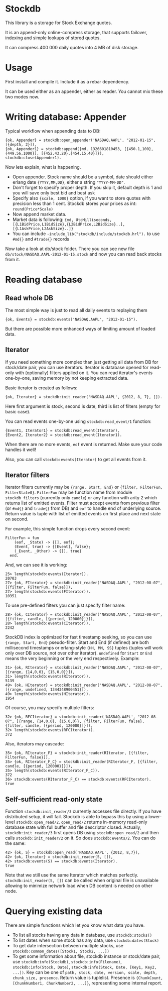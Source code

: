 Stockdb
=======


This library is a storage for Stock Exchange quotes.

It is an append-only online-compress storage, that supports failover, indexing and simple lookups of stored quotes.

It can compress 400 000 daily quotes into 4 MB of disk storage.

Usage
=====

First install and compile it. Include it as a rebar dependency.

It can be used either as an appender, either as reader. You cannot mix these two modes now.

Writing database: Appender
==========================

Typical workflow when appending data to DB:

    {ok, Appender} = stockdb:open_appender('NASDAQ.AAPL', "2012-01-15", [{depth, 2}]),
    {ok, Appender1} = stockdb:append({md, 1326601810453, [{450.1,100},{449.56,1000}], [{452.43,20},{454.15,40}]}),
    stockdb:close(Appender1).


Now lets explain, what is happening.

* Open appender. Stock name should be a symbol, date should either erlang date `{YYYY,MM,DD}`, either a string `"YYYY-MM-DD"`.
* Don't forget to specify proper depth. If you skip it, default depth is 1 and you will save only best bid and best ask
* Specify also `{scale, 1000}` option, if you want to store quotes with precision less than 1 cent. Stockdb stores your prices as int: `round(Price*Scale)`
* Now append market data.
* Market data is following: ```{md, UtcMilliseconds, [{L1BidPrice,L1BidSize},{L2BidPrice,L2BidSize}..], [{L1AskPrice,L2AskSize}..]}```
* You can include ```-include_lib("stockdb/include/stockdb.hrl").``` to use ```#md{}``` and ```#trade{}``` records

Now take a look at db/stock folder. There you can see new file `db/stock/NASDAQ.AAPL-2012-01-15.stock` and now you can read back stocks from it.


Reading database
================

Read whole DB
-------------

The most simple way is just to read all daily events to replaying them

    {ok, Events} = stockdb:events('NASDAQ.AAPL', "2012-01-15").

But there are possible more enhanced ways of limiting amount of loaded data.


Iterator
--------

If you need something more complex than just getting all data from DB for stock/date pair, you can use iterators.
Iterator is database opened for read-only with (optionally) filters applied on it.
You can read iterator's events one-by-one, saving memory by not keeping extracted data.

Basic iterator is created as follows:

    {ok, Iterator} = stockdb:init_reader('NASDAQ.AAPL', {2012, 8, 7}, []).

Here first argument is stock, second is date, third is list of filters (empty for basic case).

You can read events one-by-one using `stockdb:read_event/1` function:

    {Event1, Iterator1} = stockdb:read_event(Iterator),
    {Event2, Iterator2} = stockdb:read_event(Iterator1).

When there are no more events, `eof` event is returned. Make sure your code handles it well!

Also, you can call `stockdb:events(Iterator)` to get all events from it.


Iterator filters
----------------

Iterator filters currently may be `{range, Start, End}` or `{filter, FilterFun, FilterState0}`.
`FilterFun` may be function name from module `stockdb_filters` (currently only `candle`) or
any function with arity 2 which returns list of emitted events. Filter must accept events from
previous filter (or `#md{}` and `trade{}` from DB) and `eof` to handle end of underlying source.
Return value is tuple with list of emitted events on first place and next state on second.

For example, this simple function drops every second event:

    FilterFun = fun
        (eof, _State) -> {[], eof};
        (Event, true) -> {[Event], false};
        (_Event, _Other) -> {[], true}
      end.

And, we can see it is working:

    25> length(stockdb:events(Iterator)).          
    20703
    27> {ok, FIterator} = stockdb:init_reader('NASDAQ.AAPL', "2012-08-07", [{filter, FilterFun, false}]),
    27> length(stockdb:events(FIterator)).
    10351

To use pre-defined filters you can just specify filter name:

    28> {ok, CIterator} = stockdb:init_reader('NASDAQ.AAPL', "2012-08-07", [{filter, candle, [{period, 120000}]}]),
    28> length(stockdb:events(CIterator)).
    2242

StockDB index is optimized for fast timestamp seeking, so you can use `{range, Start, End}` pseudo-filter. Start and End (if defined)
are both millisecond timestamps or erlang-style `{HH, MM, SS}` tuples (tuples will work only over DB source, not over other iterator). `undefined` for `Start` or `End` means the very beginning or the very end respectively. Example:

    31> {ok, RIterator} = stockdb:init_reader('NASDAQ.AAPL', "2012-08-07", [{range, {14,0,0}, {15,0,0}}]),
    31> length(stockdb:events(RIterator)).
    5139
    49> {ok, HIterator} = stockdb:init_reader('NASDAQ.AAPL', "2012-08-07", [{range, undefined, 1344348900451}]),
    49> length(stockdb:events(HIterator)).                                                                      
    1954

Of course, you may specify multiple filters:

    32> {ok, RFCIterator} = stockdb:init_reader('NASDAQ.AAPL', "2012-08-07", [{range, {14,0,0}, {15,0,0}}, {filter, FilterFun, false}, {filter, candle, [{period, 120000}]}]),
    32> length(stockdb:events(RFCIterator)).
    372                                   

Also, iterators may cascade:

    35> {ok, RIterator_F} = stockdb:init_reader(RIterator, [{filter, FilterFun, false}]),
    35> {ok, RIterator_F_C} = stockdb:init_reader(RIterator_F, [{filter, candle, [{period, 120000}]}]),
    35> length(stockdb:events(RIterator_F_C)).
    372
    36> stockdb:events(RIterator_F_C) == stockdb:events(RFCIterator).
    true


Self-sufficient read-only state
-------------------------------

Function `stockdb:init_reader/3` currently accesses file directly. If you have distributed setup, it will fail. Stockdb is able to bypass this by using a lower-level `stockdb:open_read/2`.
`open_read/2` returns in-memory read-only database state with full buffer and file descriptor closed. Actually, `stockdb:init_reader/3` first opens DB using `stockdb:open_read/2` and then calls `stockdb:init_reader/2` on it. So does `stockdb:events/2`. You can do the same:

    42> {ok, S} = stockdb:open_read('NASDAQ.AAPL', {2012, 8,7}),
    42> {ok, Iterator} = stockdb:init_reader(S, []),
    42> stockdb:events(S) == stockdb:events(Iterator).
    true

Note that we still use the same Iterator which matches perfectly. `stockdb:init_reader(S, [])` can be called when original file is unavailable allowing to minimize network load when DB content is needed on other node.


Querying existing data
======================

There are simple functions which let you know what data you have.
* To list all stocks having any data in database, use `stockdb:stocks()`
* To list dates when some stock has any data, use `stockdb:dates(Stock)`
* To get date intersection between multiple stocks, use `stockdb:common_dates([Stock1, Stock2, ...])`
* To get some information about file, stockdb instance or stock/date pair, use `stockdb:info(Stockdb)`, `stockdb:info(Filename)`, `stockdb:info(Stock, Date)`, `stockdb:info(Stock, Date, [Key1, Key2, ...])`. Key can be one of `path, stock, date, version, scale, depth, chunk_size, presence`. Return value is tuplelist. Presence is `{ChunkCount, [ChunkNumber1, ChunkNumber2, ...]}`, representing some internal report.
